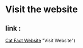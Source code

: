 # Visit the website 
  ## link : 
  [Cat Fact Website](https://himanshuco.github.io/FactApi) "Visit Website")

